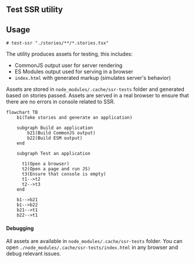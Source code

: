 ## Test SSR utility

## Usage

```shell
# test-ssr "./stories/**/*.stories.tsx"
```

The utility produces assets for testing, this includes:

- CommonJS output user for server rendering
- ES Modules output used for serving in a browser
- `index.html` with generated markup (simulates server's behavior)

Assets are stored in `node_modules/.cache/ssr-tests` folder and generated based on stories passed. Assets are served in a real browser to ensure that there are no errors in console related to SSR.

```mermaid
flowchart TB
    b1(Take stories and generate an application)

    subgraph Build an application
        b21(Build CommonJS output)
        b22(Build ESM output)
    end

    subgraph Test an application

      t1(Open a browser)
      t2(Open a page and run JS)
      t3(Ensure that console is empty)
      t1-->t2
      t2-->t3
    end

    b1-->b21
    b1-->b22
    b21-->t1
    b22-->t1
```

#### Debugging

All assets are available in `node_modules/.cache/ssr-tests` folder. You can open `./node_modules/.cache/ssr-tests/index.html` in any browser and debug relevant issues.
